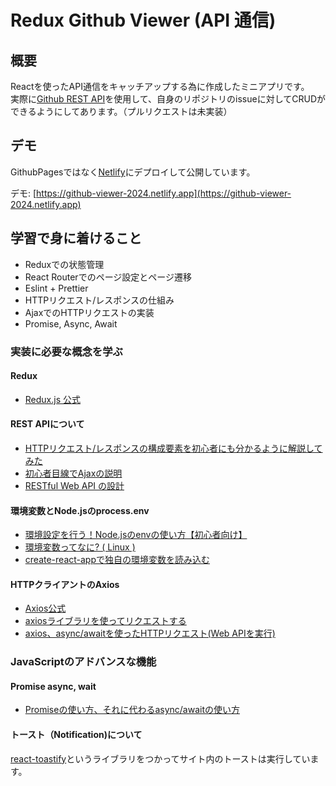 # Redux Github Viewer (API 通信)

## 概要
Reactを使ったAPI通信をキャッチアップする為に作成したミニアプリです。  
実際に[Github REST API](https://docs.github.com/ja/rest/overview/resources-in-the-rest-api/)を使用して、自身のリポジトリのissueに対してCRUDができるようにしてあります。（プルリクエストは未実装）

## デモ

GithubPagesではなく[Netlify](https://www.netlify.com/)にデプロイして公開しています。

デモ: [https://github-viewer-2024.netlify.app](https://github-viewer-2024.netlify.app)


## 学習で身に着けること

- Reduxでの状態管理
- React Routerでのページ設定とページ遷移
- Eslint + Prettier
- HTTPリクエスト/レスポンスの仕組み
- AjaxでのHTTPリクエストの実装
- Promise, Async, Await

### 実装に必要な概念を学ぶ

#### Redux

- [Redux.js 公式](https://redux.js.org/introduction/getting-started)

#### REST APIについて
- [HTTPリクエスト/レスポンスの構成要素を初心者にも分かるように解説してみた](https://qiita.com/koheiyamaguchi0203/items/5777c4653a01ae4c7b06)
- [初心者目線でAjaxの説明](https://qiita.com/hisamura333/items/e3ea6ae549eb09b7efb9)
- [RESTful Web API の設計](https://learn.microsoft.com/ja-jp/azure/architecture/best-practices/api-design)

#### 環境変数とNode.jsのprocess.env

- [環境設定を行う！Node.jsのenvの使い方【初心者向け】](https://techacademy.jp/magazine/16243)
- [環境変数ってなに? ( Linux )](https://qiita.com/angel_p_57/items/480e3fd4552e52199835)
- [create-react-appで独自の環境変数を読み込む](https://qiita.com/zgmf_mbfp03/items/008436c5749d65f96e55)

#### HTTPクライアントのAxios
- [Axios公式](https://github.com/axios/axios)
- [axiosライブラリを使ってリクエストする](https://qiita.com/reflet/items/d5658d5d69e8e1ccd489)
- [axios、async/awaitを使ったHTTPリクエスト(Web APIを実行)](https://qiita.com/shisama/items/61cdcc09dc69fd8d3127)

### JavaScriptのアドバンスな機能

#### Promise async, wait

- [Promiseの使い方、それに代わるasync/awaitの使い方](https://qiita.com/suin/items/97041d3e0691c12f4974)

#### トースト（Notification)について

[react-toastify](https://github.com/fkhadra/react-toastify)というライブラリをつかってサイト内のトーストは実行しています。

